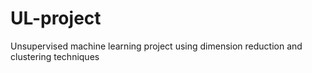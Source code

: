 # UL-project
Unsupervised machine learning project using dimension reduction and clustering techniques
